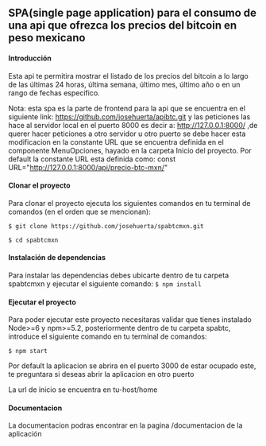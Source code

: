 ## SPA(single page application) para el consumo de una api que ofrezca los precios del bitcoin en peso mexicano

#### Introducción

Esta api te permitira mostrar el listado de los precios del bitcoin a lo largo de las últimas 24 horas, última semana, último mes, último año o en un rango de fechas especifico.

Nota: esta spa es la parte de frontend para la api que se encuentra en el siguiente link: https://github.com/josehuerta/apibtc.git 
y las peticiones las hace al servidor local en el puerto 8000 es decir a:  http://127.0.0.1:8000/ ,de querer hacer peticiones a otro servidor u otro puerto
se debe hacer esta modificacion en la constante URL que se encuentra definida en el componente MenuOpciones, hayado en la carpeta Inicio del proyecto.
Por default la constante URL esta definida como:
const URL="http://127.0.0.1:8000/api/precio-btc-mxn/"

#### Clonar el proyecto

Para clonar el proyecto ejecuta los siguientes comandos en tu terminal de comandos (en el orden que se mencionan):

`$ git clone https://github.com/josehuerta/spabtcmxn.git`

`$ cd spabtcmxn`

#### Instalación de dependencias

Para instalar las dependencias debes ubicarte dentro de tu carpeta spabtcmxn y ejecutar el siguiente comando:
`$ npm install`

#### Ejecutar el proyecto

Para poder ejecutar este proyecto necesitaras validar que tienes instalado Node>=6 y npm>=5.2, posteriormente dentro de tu carpeta spabtc, introduce el siguiente comando en tu terminal de comandos:

`$ npm start`

Por default la aplicacion se abrira en el puerto 3000 de estar ocupado este, te preguntara si deseas abrir la aplicacion en otro puerto

La url de inicio se encuentra en tu-host/home 


#### Documentacion

La documentacion podras encontrar en la pagina /documentacion de la aplicación


